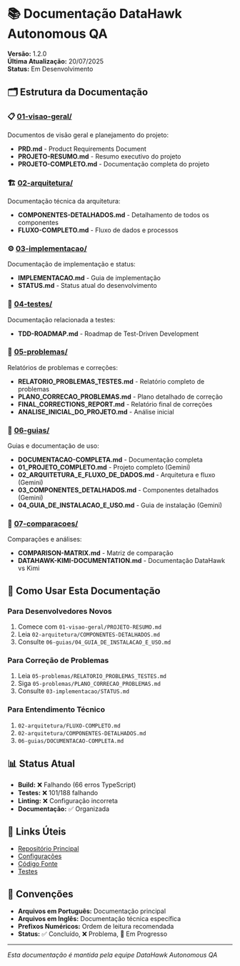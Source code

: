 # 📚 Documentação DataHawk Autonomous QA

**Versão:** 1.2.0  
**Última Atualização:** 20/07/2025  
**Status:** Em Desenvolvimento

## 🗂️ Estrutura da Documentação

### 📋 [01-visao-geral/](./01-visao-geral/)
Documentos de visão geral e planejamento do projeto:
- **PRD.md** - Product Requirements Document
- **PROJETO-RESUMO.md** - Resumo executivo do projeto
- **PROJETO-COMPLETO.md** - Documentação completa do projeto

### 🏗️ [02-arquitetura/](./02-arquitetura/)
Documentação técnica da arquitetura:
- **COMPONENTES-DETALHADOS.md** - Detalhamento de todos os componentes
- **FLUXO-COMPLETO.md** - Fluxo de dados e processos

### ⚙️ [03-implementacao/](./03-implementacao/)
Documentação de implementação e status:
- **IMPLEMENTACAO.md** - Guia de implementação
- **STATUS.md** - Status atual do desenvolvimento

### 🧪 [04-testes/](./04-testes/)
Documentação relacionada a testes:
- **TDD-ROADMAP.md** - Roadmap de Test-Driven Development

### 🚨 [05-problemas/](./05-problemas/)
Relatórios de problemas e correções:
- **RELATORIO_PROBLEMAS_TESTES.md** - Relatório completo de problemas
- **PLANO_CORRECAO_PROBLEMAS.md** - Plano detalhado de correção
- **FINAL_CORRECTIONS_REPORT.md** - Relatório final de correções
- **ANALISE_INICIAL_DO_PROJETO.md** - Análise inicial

### 📖 [06-guias/](./06-guias/)
Guias e documentação de uso:
- **DOCUMENTACAO-COMPLETA.md** - Documentação completa
- **01_PROJETO_COMPLETO.md** - Projeto completo (Gemini)
- **02_ARQUITETURA_E_FLUXO_DE_DADOS.md** - Arquitetura e fluxo (Gemini)
- **03_COMPONENTES_DETALHADOS.md** - Componentes detalhados (Gemini)
- **04_GUIA_DE_INSTALACAO_E_USO.md** - Guia de instalação (Gemini)

### 🔄 [07-comparacoes/](./07-comparacoes/)
Comparações e análises:
- **COMPARISON-MATRIX.md** - Matriz de comparação
- **DATAHAWK-KIMI-DOCUMENTATION.md** - Documentação DataHawk vs Kimi

## 🚀 Como Usar Esta Documentação

### Para Desenvolvedores Novos
1. Comece com `01-visao-geral/PROJETO-RESUMO.md`
2. Leia `02-arquitetura/COMPONENTES-DETALHADOS.md`
3. Consulte `06-guias/04_GUIA_DE_INSTALACAO_E_USO.md`

### Para Correção de Problemas
1. Leia `05-problemas/RELATORIO_PROBLEMAS_TESTES.md`
2. Siga `05-problemas/PLANO_CORRECAO_PROBLEMAS.md`
3. Consulte `03-implementacao/STATUS.md`

### Para Entendimento Técnico
1. `02-arquitetura/FLUXO-COMPLETO.md`
2. `02-arquitetura/COMPONENTES-DETALHADOS.md`
3. `06-guias/DOCUMENTACAO-COMPLETA.md`

## 📊 Status Atual

- **Build:** ❌ Falhando (66 erros TypeScript)
- **Testes:** ❌ 101/188 falhando
- **Linting:** ❌ Configuração incorreta
- **Documentação:** ✅ Organizada

## 🔗 Links Úteis

- [Repositório Principal](../README.md)
- [Configurações](../config/)
- [Código Fonte](../src/)
- [Testes](../tests/)

## 📝 Convenções

- **Arquivos em Português:** Documentação principal
- **Arquivos em Inglês:** Documentação técnica específica
- **Prefixos Numéricos:** Ordem de leitura recomendada
- **Status:** ✅ Concluído, ❌ Problema, 🚧 Em Progresso

---

*Esta documentação é mantida pela equipe DataHawk Autonomous QA* 